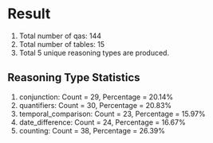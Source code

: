 # Result<br/>
1. Total number of qas: 144<br/>
2. Total number of tables: 15<br/>
3. Total 5 unique reasoning types are produced.<br/>
## **Reasoning Type Statistics**<br/>
1. conjunction: Count = 29, Percentage = 20.14%<br/>
2. quantifiers: Count = 30, Percentage = 20.83%<br/>
3. temporal_comparison: Count = 23, Percentage = 15.97%<br/>
4. date_difference: Count = 24, Percentage = 16.67%<br/>
5. counting: Count = 38, Percentage = 26.39%<br/>
